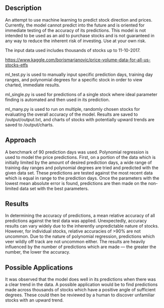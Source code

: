 ## Description
An attempt to use machine learning to predict stock direction and prices. Currently, the model cannot predict into the future and is oriented for immediate testing of the accuracy of its predictions. This model is not intended to be used as an aid to purchase stocks and is not guaranteed in any way to reduce the inherent risk of investing. Use at your own risk.

The input data used includes thousands of stocks up to 11-10-2017.

https://www.kaggle.com/borismarjanovic/price-volume-data-for-all-us-stocks-etfs

ml_test.py is used to manually input specific prediction days, training day ranges, and polynomial degrees for a specific stock in order to view charted, immediate results.

ml_single.py is used for predictions of a single stock where ideal parameter finding is automated and then used in its prediction.

ml_many.py is used to run on multiple, randomly chosen stocks for evaluating the overall accuracy of the model. Results are saved to /output/output.txt, and charts of stocks with potentially upward trends are saved to /output/charts.


## Approach
A benchmark of 90 prediction days was used. Polynomial regression is used to model the price predictions. First, on a portion of the data which is initially limited by the amount of desired prediction days, a wide range of training day ranges and polynomial degrees are tried and predicted with the given data set. These predictions are tested against the most recent data which is equal in range to the prediction days. Once the parameters with the lowest mean absolute error is found, predictions are then made on the non-limited data set with the best parameters.

## Results
In determining the accuracy of predictions, a mean relative accuracy of all predictions against the test data was applied.
Unexpectedly, accuracy results can vary widely due to the inherently unpredictable nature of stocks. However, for individual stocks, relative accuracies of >90% are not uncommon. Due to the nature of polynomial regression, predictions which veer wildly off track are not uncommon either. The results are heavily influenced by the number of predictions which are made — the greater the number, the lower the accuracy.

## Possible Applications
It was observed that the model does well in its predictions when there was a clear trend in the data. A possible application would be to find predictions made across thousands of stocks which have a positive angle of sufficient degrees. These could then be reviewed by a human to discover unfamiliar stocks with an upward trend.
